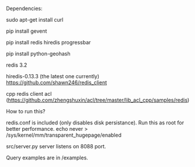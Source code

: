 Dependencies:

sudo apt-get install curl

pip install gevent

pip install redis hiredis progressbar

pip install python-geohash

redis 3.2

hiredis-0.13.3 (the latest one currently)
https://github.com/shawn246/redis_client

cpp redis client acl (https://github.com/zhengshuxin/acl/tree/master/lib_acl_cpp/samples/redis)

How to run this?

redis.conf is included (only disables disk persistance).
Run this as root for better performance.
echo never > /sys/kernel/mm/transparent_hugepage/enabled

src/server.py server listens on 8088 port.


Query examples are in /examples.

